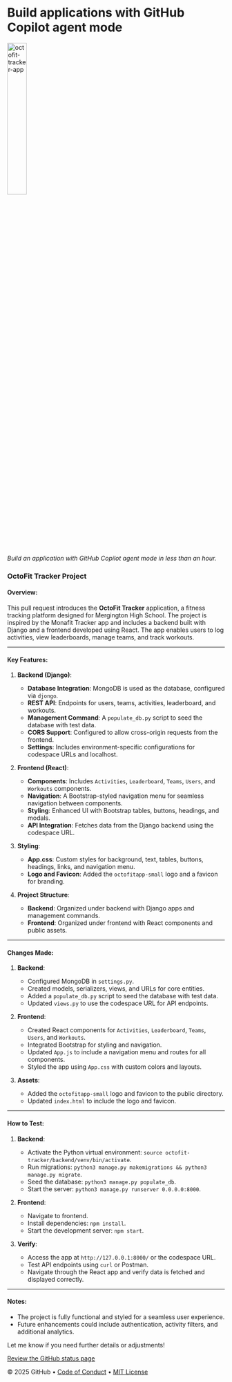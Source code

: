 # Build applications with GitHub Copilot agent mode

<!-- ![](https://github.com/donaldlwandle/copilot-agent-mode-OctoFit-Tracker/actions/workflows/0-start-course.yml/badge.svg?branch=main) -->
<img src="https://github.com/user-attachments/assets/8c45e716-1d95-473b-8923-dbbbf0f924b2" alt="octofit-tracker-app" width="30%" height="30%"/>

_Build an application with GitHub Copilot agent mode in less than an hour._

### OctoFit Tracker Project

#### Overview:
This pull request introduces the **OctoFit Tracker** application, a fitness tracking platform designed for Mergington High School. The project is inspired by the Monafit Tracker app and includes a backend built with Django and a frontend developed using React. The app enables users to log activities, view leaderboards, manage teams, and track workouts.

---

#### Key Features:
1. **Backend (Django)**:
   - **Database Integration**: MongoDB is used as the database, configured via `djongo`.
   - **REST API**: Endpoints for users, teams, activities, leaderboard, and workouts.
   - **Management Command**: A `populate_db.py` script to seed the database with test data.
   - **CORS Support**: Configured to allow cross-origin requests from the frontend.
   - **Settings**: Includes environment-specific configurations for codespace URLs and localhost.

2. **Frontend (React)**:
   - **Components**: Includes `Activities`, `Leaderboard`, `Teams`, `Users`, and `Workouts` components.
   - **Navigation**: A Bootstrap-styled navigation menu for seamless navigation between components.
   - **Styling**: Enhanced UI with Bootstrap tables, buttons, headings, and modals.
   - **API Integration**: Fetches data from the Django backend using the codespace URL.

3. **Styling**:
   - **App.css**: Custom styles for background, text, tables, buttons, headings, links, and navigation menu.
   - **Logo and Favicon**: Added the `octofitapp-small` logo and a favicon for branding.

4. **Project Structure**:
   - **Backend**: Organized under backend with Django apps and management commands.
   - **Frontend**: Organized under frontend with React components and public assets.

---

#### Changes Made:
1. **Backend**:
   - Configured MongoDB in `settings.py`.
   - Created models, serializers, views, and URLs for core entities.
   - Added a `populate_db.py` script to seed the database with test data.
   - Updated `views.py` to use the codespace URL for API endpoints.

2. **Frontend**:
   - Created React components for `Activities`, `Leaderboard`, `Teams`, `Users`, and `Workouts`.
   - Integrated Bootstrap for styling and navigation.
   - Updated `App.js` to include a navigation menu and routes for all components.
   - Styled the app using `App.css` with custom colors and layouts.

3. **Assets**:
   - Added the `octofitapp-small` logo and favicon to the public directory.
   - Updated `index.html` to include the logo and favicon.

---

#### How to Test:
1. **Backend**:
   - Activate the Python virtual environment: `source octofit-tracker/backend/venv/bin/activate`.
   - Run migrations: `python3 manage.py makemigrations && python3 manage.py migrate`.
   - Seed the database: `python3 manage.py populate_db`.
   - Start the server: `python3 manage.py runserver 0.0.0.0:8000`.

2. **Frontend**:
   - Navigate to frontend.
   - Install dependencies: `npm install`.
   - Start the development server: `npm start`.

3. **Verify**:
   - Access the app at `http://127.0.0.1:8000/` or the codespace URL.
   - Test API endpoints using `curl` or Postman.
   - Navigate through the React app and verify data is fetched and displayed correctly.

---

#### Notes:
- The project is fully functional and styled for a seamless user experience.
- Future enhancements could include authentication, activity filters, and additional analytics.

Let me know if you need further details or adjustments!

[Review the GitHub status page](https://www.githubstatus.com/)

&copy; 2025 GitHub &bull; [Code of Conduct](https://www.contributor-covenant.org/version/2/1/code_of_conduct/code_of_conduct.md) &bull; [MIT License](https://gh.io/mit)
